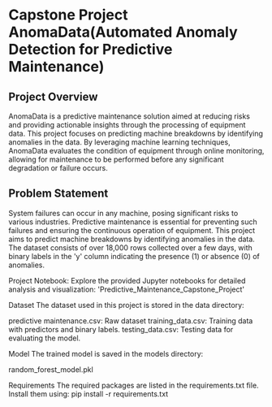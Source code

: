 # Capstone Project AnomaData(Automated Anomaly Detection for Predictive Maintenance)

## Project Overview
AnomaData is a predictive maintenance solution aimed at reducing risks and providing actionable insights through the processing of equipment data. This project focuses on predicting machine breakdowns by identifying anomalies in the data. By leveraging machine learning techniques, AnomaData evaluates the condition of equipment through online monitoring, allowing for maintenance to be performed before any significant degradation or failure occurs.

## Problem Statement
System failures can occur in any machine, posing significant risks to various industries. Predictive maintenance is essential for preventing such failures and ensuring the continuous operation of equipment. This project aims to predict machine breakdowns by identifying anomalies in the data. The dataset consists of over 18,000 rows collected over a few days, with binary labels in the 'y' column indicating the presence (1) or absence (0) of anomalies.


Project Notebook:
Explore the provided Jupyter notebooks for detailed analysis and visualization:
'Predictive_Maintenance_Capstone_Project'

Dataset
The dataset used in this project is stored in the data directory:

predictive maintenance.csv: Raw dataset
training_data.csv: Training data with predictors and binary labels.
testing_data.csv: Testing data for evaluating the model.

Model
The trained model is saved in the models directory:

random_forest_model.pkl

Requirements
The required packages are listed in the requirements.txt file. Install them using:
pip install -r requirements.txt

